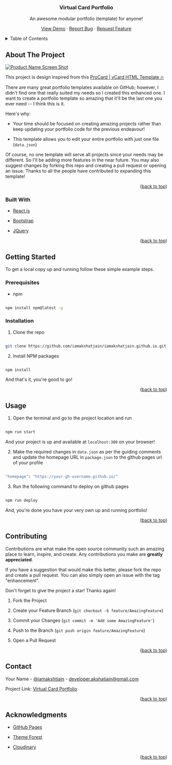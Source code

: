 
<div id="top"></div>

<!-- PROJECT LOGO -->

<br />

<div align="center">

<a href="https://github.com/iamakshatjain/iamakshatjain.github.io">

<!-- <img src="https://res.cloudinary.com/whiteknight/image/upload/v1597427637/Screenshot_from_2020-08-14_23-23-26_qzbhw8.png" alt="Logo" width="500"> -->

</a>

<h3 align="center">Virtual Card Portfolio</h3>

<p align="center">

An awesome modular portfolio (template) for anyone!

<a href="https://iamakshatjain.github.io/">View Demo</a> · <a href="https://github.com/iamakshatjain/iamakshatjain.github.io/issues">Report Bug</a> · <a href="https://github.com/iamakshatjain/iamakshatjain.github.io/issues">Request Feature</a>

</p>

</div>

<!-- TABLE OF CONTENTS -->

<details>

<summary>Table of Contents</summary>

<ol>

<li>

<a href="#about-the-project">About The Project</a>

<ul>

<li><a href="#built-with">Built With</a></li>

</ul>

</li>

<li>

<a href="#getting-started">Getting Started</a>

<ul>

<li><a href="#prerequisites">Prerequisites</a></li>

<li><a href="#installation">Installation</a></li>

</ul>

</li>

<li><a href="#usage">Usage</a></li>

<li><a href="#contributing">Contributing</a></li>

<li><a href="#contact">Contact</a></li>

<li><a href="#acknowledgments">Acknowledgments</a></li>

</ol>

</details>

<!-- ABOUT THE PROJECT -->

##  About The Project

[![Product Name Screen Shot][product-screenshot]](https://example.com)

This project is design inspired from this [ProCard | vCard HTML Template 🔥](https://themeforest.net/item/pro-card-material-cv-resume-vcard-template/20111046)

There are many great portfolio templates available on GitHub; however, I didn't find one that really suited my needs so I created this enhanced one. I want to create a portfolio template so amazing that it'll be the last one you ever need -- I think this is it.

Here's why:

* Your time should be focused on creating amazing projects rather than keep updating your portfolio code for the previous endeavour!

* This template allows you to edit your entire portfolio with just one file (`data.json`) 

Of course, no one template will serve all projects since your needs may be different. So I'll be adding more features in the near future. You may also suggest changes by forking this repo and creating a pull request or opening an issue. Thanks to all the people have contributed to expanding this template!

<!-- Use the `BLANK_README.md` to get started. -->

<p align="right">(<a href="#top">back to top</a>)</p>

###  Built With

* [React.js](https://reactjs.org/)

* [Bootstrap](https://getbootstrap.com)

* [JQuery](https://jquery.com)

<p align="right">(<a href="#top">back to top</a>)</p>

<!-- GETTING STARTED -->

##  Getting Started

To get a local copy up and running follow these simple example steps.

###  Prerequisites

* npm

```sh

npm install npm@latest -g

```

###  Installation

1. Clone the repo

```sh

git clone https://github.com/iamakshatjain/iamakshatjain.github.io.git

```

2. Install NPM packages

```sh

npm install

```
And that's it, you're good to go!

<p align="right">(<a href="#top">back to top</a>)</p>

<!-- USAGE EXAMPLES -->

##  Usage

1. Open the terminal and go to the project location and run 

```sh

npm run start

```

And your project is up and available at `localhost:300` on your browser!

2. Make the required changes in `data.json` as per the guiding comments and update the homepage URL in `package.json` to the github pages url of your profile

```sh

"homepage": "https://your-gh-username.github.io/"

```

3. Run the following command to deploy on github pages

```sh

npm run deploy

```

And, you're done you have your very own up and running portfolio!

<p align="right">(<a href="#top">back to top</a>)</p>


<!-- CONTRIBUTING -->

##  Contributing

Contributions are what make the open source community such an amazing place to learn, inspire, and create. Any contributions you make are **greatly appreciated**.

If you have a suggestion that would make this better, please fork the repo and create a pull request. You can also simply open an issue with the tag "enhancement".

Don't forget to give the project a star! Thanks again!

1. Fork the Project

2. Create your Feature Branch (`git checkout -b feature/AmazingFeature`)

3. Commit your Changes (`git commit -m 'Add some AmazingFeature'`)

4. Push to the Branch (`git push origin feature/AmazingFeature`)

5. Open a Pull Request

<p align="right">(<a href="#top">back to top</a>)</p>

<!-- CONTACT -->

##  Contact

Your Name - [@iamakshtjain](https://twitter.com/iamakshtjain) - developer.akshatjain@gmail.com

Project Link: [Virtual Card Portfolio](https://github.com/iamakshatjain/iamakshatjain.github.io/)

<p align="right">(<a href="#top">back to top</a>)</p>

<!-- ACKNOWLEDGMENTS -->

##  Acknowledgments

* [GitHub Pages](https://pages.github.com)

* [Theme Forest](https://themeforest.net/)

* [Cloudinary](https://cloudinary.com/)

<p align="right">(<a href="#top">back to top</a>)</p>

<!-- MARKDOWN LINKS & IMAGES -->

[product-screenshot]: https://res.cloudinary.com/whiteknight/image/upload/v1597427637/Screenshot_from_2020-08-14_23-23-26_qzbhw8.png
